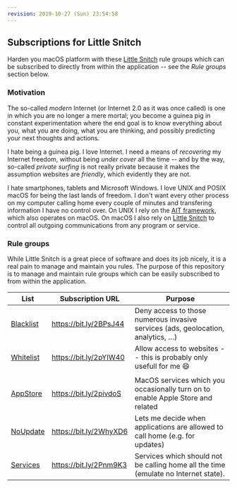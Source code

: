```yaml
---
revision: 2019-10-27 (Sun) 23:54:58
---
```


<!-- # Contents -->

## Subscriptions for Little Snitch

Harden you macOS platform with these [Little Snitch][snitch] rule groups which can be subscribed to directly from within the
application -- see the _Rule groups_ section below.

### Motivation

The so-called _modern_ Internet (or Internet 2.0 as it was once called) is one in which you are no longer a mere mortal; you
become a guinea pig in constant experimentation where the end goal is to know everything about you, what you are doing, what you
are thinking, and possibly predicting your next thoughts and actions.

I hate being a guinea pig. I love Internet. I need a means of _recovering_ my Internet freedom, without being _under cover_ all
the time -- and by the way, so-called _private surfing_ is not really private because it makes the assumption websites are
_friendly_, which evidently they are not.

I hate smartphones, tablets and Microsoft Windows. I love UNIX and POSIX macOS for being the last lands of freedom. I don't want
every other process on my computer calling home every couple of minutes and transfering information I have no control over. On
UNIX I rely on the [AIT framework][ait], which also operates on macOS. On macOS I also rely on [Little Snitch][snitch] to control
all outgoing communications from any program or service.

### Rule groups

While Little Snitch is a great piece of software and does its job nicely, it is a real pain to manage and maintain you rules. The
purpose of this repository is to manage and maintain rule groups which can be easily subscribed to from within the application.

| List        | Subscription URL       | Purpose                                                                                 |
| ----------- | ---------------------- | --------------------------------------------------------------------------------------- |
| [Blacklist] | https://bit.ly/2BPsJ44 | Deny access to those numerous invasive services (ads, geolocation, analytics, …)        |
| [Whitelist] | https://bit.ly/2pYIW40 | Allow access to websites -- this is probably only usefull for me :smile:                |
|             |                        |                                                                                         |
| [AppStore]  | https://bit.ly/2pivdoS | MacOS services which you occasionally turn on to enable Apple Store and related         |
| [NoUpdate]  | https://bit.ly/2WhyXD6 | Lets me decide when applications are allowed to call home (e.g. for updates)            |
| [Services]  | https://bit.ly/2Pnm9K3 | Services which should not be calling home all the time (emulate no Internet state).     |

<!-- # Bookmarks -->

  [ait]:            https://github.com/ISLEcode/AIT
  [snitch]:         https://www.obdev.at

  [appstore]:       https://github.com/marcastel/snitch/wiki/Rules-AppStore
  [blacklist]:      https://github.com/marcastel/snitch/wiki/Rules-Blacklist
  [noupdate]:       https://github.com/marcastel/snitch/wiki/Rules-NoUpdate
  [services]:       https://github.com/marcastel/snitch/wiki/Rules-Services
  [whitelist]:      https://github.com/marcastel/snitch/wiki/Rules-Whitelist

<!-- vim: set spelllang=en :-->

